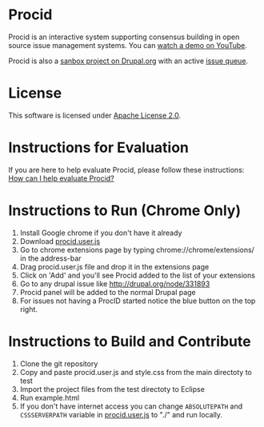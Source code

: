 Procid
======

Procid is an interactive system supporting consensus building in open source issue management systems.
You can [watch a demo on YouTube](https://www.youtube.com/watch?v=a_kHWOjXEtQ&cc_load_policy=1).

Procid is also a [sanbox project on Drupal.org](https://drupal.org/sandbox/rzilouc2/2032763) with an active [issue queue](https://drupal.org/project/issues/2032763?status=All&categories=All).

License
=======

This software is licensed under [Apache License 2.0](http://www.apache.org/licenses/LICENSE-2.0.html).

Instructions for Evaluation
===========================
If you are here to help evaluate Procid, please follow these instructions: [How can I help evaluate Procid?](https://github.com/albaloo/procid-client/blob/master/EvaluatingProcid.md)

Instructions to Run (Chrome Only)
===================

1. Install Google chrome if you don't have it already
1. Download [procid.user.js](https://github.com/albaloo/procid-client/raw/master/procid.user.js)
1. Go to chrome extensions page by typing chrome://chrome/extensions/ in the address-bar
1. Drag procid.user.js file and drop it in the extensions page
1. Click on 'Add' and you'll see Procid added to the list of your extensions
1. Go to any drupal issue like http://drupal.org/node/331893
1. Procid panel will be added to the normal Drupal page
1. For issues not having a ProcID started notice the blue button on the top right.

Instructions to Build and Contribute
====================================

1. Clone the git repository
1. Copy and paste procid.user.js and style.css from the main directoty to test
1. Import the project files from the test directoty to Eclipse
1. Run example.html
1. If you don't have internet access you can change `ABSOLUTEPATH` and `CSSSERVERPATH` variable in [procid.user.js](https://github.com/albaloo/procid-client/raw/master/procid.user.js) to "./" and run locally.
